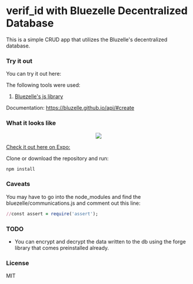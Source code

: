 # verif_id with Bluezelle Decentralized Database


This is a simple CRUD app that utilizes the Bluzelle's decentralized database. 


### Try it out
You can try it out here: 

The following tools were used:
1. [Bluezelle's js library](https://github.com/bluzelle/swarmclient-js)

Documentation: https://bluzelle.github.io/api/#create


### What it looks like

<p align="center">
	<img src="./screenshots/ss.mov"/>
</p>

[Check it out here on Expo:](https://expo.io/@kh42/verif_id)

Clone or download the repository and run:
```ruby
npm install
```


### Caveats

You may have to go into the node_modules and find the bluezelle/communications.js and comment out this line:

```ruby
//const assert = require('assert');
```



### TODO

- You can encrypt and decrypt the data written to the db using the forge library that comes preinstalled already. 

### License
MIT
